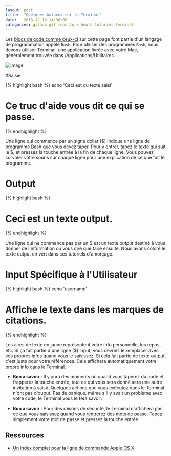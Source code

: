 ```yaml
---
layout: post
title:  "Quelques Astuces sur le Terminal"
date:   2013-12-10 14:36:00
categories: github git repo fork howto tutoriel terminal
---
```

Les [blocs de code comme ceux-ci](/2013/12/09/anti-seche-ligne-de-commande/) sur cette page font partie d'un langage de programmation appelé `Bash`. Pour utiliser des programmes `Bash`, nous devons utiliser Terminal, une application livrée avec votre Mac, généralement trouvée dans /Applications/Utilitaires. 

![image](https://github.s3.amazonaws.com/docs/bootcamp_1_mac_terminal.jpg "Ouvrez le Terminal")

#Saisie

{% highlight bash %}
echo 'Ceci est du texte saisi'
# Ce truc d'aide vous dit ce qui se passe.
{% endhighlight %}  
  
  
Une ligne qui commence par un signe dollar ($) indique une ligne de programme Bash que vous devez taper. Pour y entrer, tapez le texte qui suit le $, et pressez la touche entrée à la fin de chaque ligne. Vous pouvez survoler votre souris sur chaque ligne pour une explication de ce que fait le programme.

# Output

{% highlight bash %}
# Ceci est un texte output.
{% endhighlight %}

Une ligne qui ne commence pas par un $ est un texte *output* destiné à vous donner de l'information ou vous dire que faire ensuite. Nous avons coloré le texte output en vert dans ces tutoriels d'amorçage.

# Input Spécifique à l'Utilisateur

{% highlight bash %}
echo 'username'
# Affiche le texte dans les marques de citations.
{% endhighlight %}

Les aires de texte en jaune représentent votre info personnelle, les repos, etc. Si ça fait partie d'une ligne ($) input, vous devriez le remplacer avec vos propres infos quand vous le saisissez. Si cela fait partie de texte output, c'est juste pour votre références. Cela affichera automatiquement votre propre info dans le Terminal.

- **Bon à savoir** : Il y aura des moments où quand vous taperez du code et frapperez la touche entrée, tout ce qui vous sera donné sera une autre invitation à saisir. Quelques actions que vous exécutez dans le Terminal n'ont pas d'ouput. Pas de panique, même s'il y avait un problème avec votre code, le Terminal vous le fera savoir.

- **Bon à savoir** : Pour des raisons de sécurité, le Terminal n'affichera pas ce que vous saisissez quand vous rentrerez des mots de passe. Tapez simplement votre mot de passe et pressez la touche entrée.

## Ressources 
- [Un index complet pour la ligne de commande Apple OS X](http://ss64.com/osx/)

